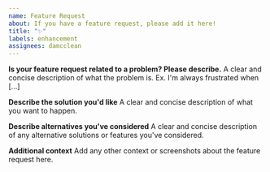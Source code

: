 ```yaml
---
name: Feature Request
about: If you have a feature request, please add it here!
title: "✨"
labels: enhancement
assignees: damcclean
---
```


<!--
    Please make sure to fill in all the fields, if appropriate.
    This helps us understand the feature you are requesting.
-->

**Is your feature request related to a problem? Please describe.**
A clear and concise description of what the problem is. Ex. I'm always frustrated when [...]

**Describe the solution you'd like**
A clear and concise description of what you want to happen.

**Describe alternatives you've considered**
A clear and concise description of any alternative solutions or features you've considered.

**Additional context**
Add any other context or screenshots about the feature request here.

